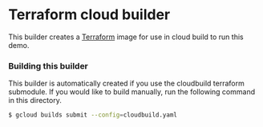 # Terraform cloud builder

This builder creates a [Terraform](https://www.terraform.io/) image for use in cloud build to run this demo.

### Building this builder
This builder is automatically created if you use the cloudbuild terraform submodule. If you would like to build manually, run the following command in this directory.
```sh
$ gcloud builds submit --config=cloudbuild.yaml
```
